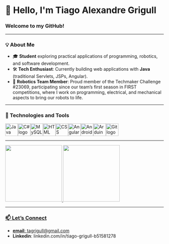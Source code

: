 # 👋 Hello, I'm Tiago Alexandre Grigull

### Welcome to my GitHub!

---

### 💡 About Me

- 🎓 **Student** exploring practical applications of programming, robotics, and software development.
- 🛠 **Tech Enthusiast**: Currently building web applications with **Java** (traditional Servlets, JSPs, Angular).
- 🤖 **Robotics Team Member**: Proud member of the Techmaker Challenge #23069, participating since our team’s first season in FIRST competitions, where I work on programming, electrical, and mechanical aspects to bring our robots to life.

---

### 🔧 Technologies and Tools
<div style="display: flex; flex-wrap: wrap;">
  <img src="https://cdn.jsdelivr.net/gh/devicons/devicon/icons/java/java-original.svg" alt="Java logo" width="40" height="40"/> 
  <img src="https://cdn.jsdelivr.net/gh/devicons/devicon/icons/csharp/csharp-original.svg" alt="C# logo" width="40" height="40"/> 
  <img src="https://cdn.jsdelivr.net/gh/devicons/devicon/icons/mysql/mysql-original.svg" alt="MySQL logo" width="40" height="40"/> 
  <img src="https://cdn.jsdelivr.net/gh/devicons/devicon/icons/html5/html5-original.svg" alt="HTML logo" width="40" height="40"/> 
  <img src="https://cdn.jsdelivr.net/gh/devicons/devicon/icons/css3/css3-original.svg" alt="CSS logo" width="40" height="40"/> 
  <img src="https://cdn.jsdelivr.net/gh/devicons/devicon/icons/angularjs/angularjs-original.svg" alt="Angular logo" width="40" height="40"/> 
  <img src="https://cdn.jsdelivr.net/gh/devicons/devicon/icons/android/android-original.svg" alt="Android logo" width="40" height="40"/> 
  <img src="https://cdn.jsdelivr.net/gh/devicons/devicon/icons/arduino/arduino-original.svg" alt="Arduino logo" width="40" height="40"/> 
  <img src="https://cdn.jsdelivr.net/gh/devicons/devicon/icons/git/git-original.svg" alt="Git logo" width="40" height="40"/> 
</div>

---

<div>
<a href="https://github.com/seu-usuário-aqui">
<img loading="lazy" height="180em" src="https://github-readme-stats.vercel.app/api/top-langs/?username=tyggas&layout=compact&langs_count=7&theme=dracula"/>
<img loading="lazy" height="180em" src="https://github-readme-stats.vercel.app/api?username=tyggas&show_icons=true&theme=dracula&include_all_commits=true&count_private=true"/>
</div>

---

### 📫 Let’s Connect
- **email**: tagrigull@gmail.com
- **Linkedin**: linkedin.com/in/tiago-grigull-b51581278
